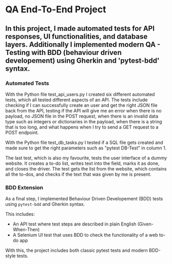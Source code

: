 # QA End-To-End Project

## In this project, I made automated tests for API responses, UI functionalities, and database layers. Additionally I implemented modern QA - Testing with BDD (behaviour driven developement) using Gherkin and 'pytest-bdd' syntax.

### Automated Tests

With the Python file test_api_users.py I created six different automated tests, which all tested different aspects of an API.
The tests include checking if I can successfully create an user and get the right JSON file back from the API, testing if the API will give me an error when there is no payload, no JSON file in the POST request, when there is an invalid data type such as integers or dictionaries in the payload, when there is a string that is too long, and what happens when I try to send a GET request to a POST endpoint.

With the Python file test_db_tasks.py I tested if a SQL file gets created and made sure to get the right parameters such as "pytest DB-Test" in column 1.

The last test, which is also my favourite, tests the user interface of a dummy website.
It creates a to-do list, writes text into the field, marks it as done, and closes the driver.
The test gets the list from the website, which contains all the to-dos, and checks if the text that was given by me is present.

### BDD Extension

As a final step, I implemented Behaviour Driven Developement (BDD) tests using `pytest-bdd` and Gherkin syntax.

This includes:
- An API test where test steps are described in plain English (Given-When-Then)
- A Selenium UI test that uses BDD to check the functionality of a web to-do app

With this, the project includes both classic pytest tests and modern BDD-style tests.